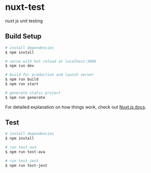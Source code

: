 # nuxt-test

nuxt js unit testing

## Build Setup

```bash
# install dependencies
$ npm install

# serve with hot reload at localhost:3000
$ npm run dev

# build for production and launch server
$ npm run build
$ npm run start

# generate static project
$ npm run generate
```

For detailed explanation on how things work, check out [Nuxt.js docs](https://nuxtjs.org).

## Test

```bash
# install dependencies
$ npm install

# run test ava
$ npm run test-ava

# run test jest
$ npm run test-jest
```